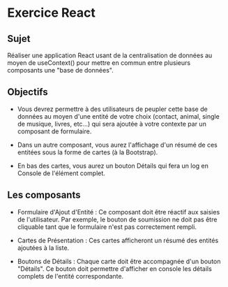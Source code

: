 # Exercice React 

## Sujet

Réaliser une application React usant de la centralisation de données au moyen de useContext() pour mettre en commun entre plusieurs composants une "base de données".

## Objectifs

- Vous devrez permettre à des utilisateurs de peupler cette base de données au moyen d'une entité de votre choix (contact, animal, single de musique, livres, etc...) qui sera ajoutée à votre contexte par un composant de formulaire.

- Dans un autre composant, vous aurez l'affichage d'un résumé de ces entitées sous la forme de cartes (à la Bootstrap).

- En bas des cartes, vous aurez un bouton Détails qui fera un log en Console de l'élément complet.

## Les composants 

- Formulaire d'Ajout d'Entité : Ce composant doit être réactif aux saisies de l'utilisateur. Par exemple, le bouton de soumission ne doit pas être cliquable tant que le formulaire n'est pas correctement rempli.

- Cartes de Présentation : Ces cartes afficheront un résumé des entités ajoutées à la liste.

- Boutons de Détails : Chaque carte doit être accompagnée d'un bouton "Détails". Ce bouton doit permettre d'afficher en console les détails complets de l'entité correspondante.